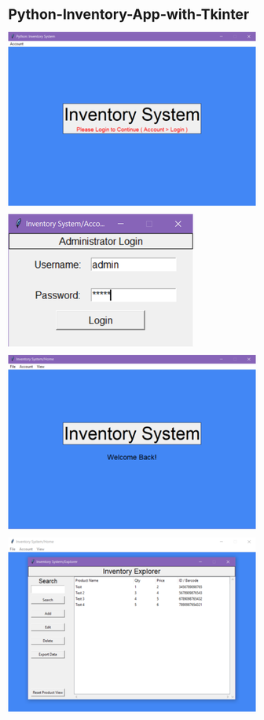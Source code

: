 # Python-Inventory-App-with-Tkinter

![alt text](home_window.png)

![alt text](login.png)

![alt text](home_window_on_login.png)

![alt text](inventory_explorer.png)
